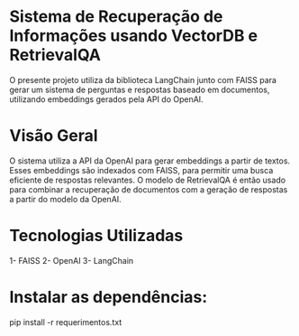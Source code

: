 # Sistema de Recuperação de Informações usando VectorDB e RetrievalQA
O presente projeto utiliza da biblioteca LangChain junto com FAISS para gerar um sistema de perguntas e respostas baseado em documentos, utilizando embeddings gerados pela API do OpenAI.

# Visão Geral
O sistema utiliza a API da OpenAI para gerar embeddings a partir de textos. Esses embeddings são indexados com FAISS, para permitir uma busca eficiente de respostas relevantes. O modelo de RetrievalQA é então usado para combinar a recuperação de documentos com a geração de respostas a partir do modelo da OpenAI.

# Tecnologias Utilizadas
1- FAISS
2- OpenAI
3- LangChain

# Instalar as dependências:
pip install -r requerimentos.txt
